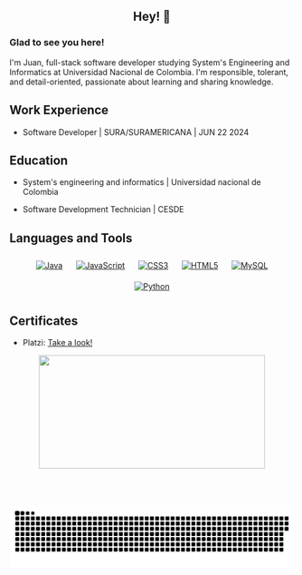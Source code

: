 ## <div align="center">Hey! 👋</div>  
  



### Glad to see you here!  
I'm Juan, full-stack software developer studying System's Engineering and Informatics at Universidad Nacional de Colombia. I'm responsible, tolerant, and detail-oriented, passionate about learning and sharing knowledge.    

## Work Experience  
- Software Developer | SURA/SURAMERICANA | JUN 22 2024

## Education  
- System's engineering and informatics | Universidad nacional de Colombia 

- Software Development Technician | CESDE    


## Languages and Tools  
<div align="center">  
<a href="https://www.java.com/" target="_blank"><img style="margin: 10px" src="https://profilinator.rishav.dev/skills-assets/java-original-wordmark.svg" alt="Java" height="50" /></a>  
<a href="https://www.javascript.com/" target="_blank"><img style="margin: 10px" src="https://profilinator.rishav.dev/skills-assets/javascript-original.svg" alt="JavaScript" height="50" /></a>  
<a href="https://www.w3schools.com/css/" target="_blank"><img style="margin: 10px" src="https://profilinator.rishav.dev/skills-assets/css3-original-wordmark.svg" alt="CSS3" height="50" /></a>  
<a href="https://en.wikipedia.org/wiki/HTML5" target="_blank"><img style="margin: 10px" src="https://profilinator.rishav.dev/skills-assets/html5-original-wordmark.svg" alt="HTML5" height="50" /></a>  
<a href="https://www.mysql.com/" target="_blank"><img style="margin: 10px" src="https://profilinator.rishav.dev/skills-assets/mysql-original-wordmark.svg" alt="MySQL" height="50" /></a>  
<a href="https://www.python.org/" target="_blank"><img style="margin: 10px" src="https://profilinator.rishav.dev/skills-assets/python-original.svg" alt="Python" height="50" /></a>  
</div>

## Certificates  
- Platzi: [Take a look!](https://drive.google.com/drive/folders/1HLDrQTFnEyAUVLwvQQl_eY138ILmCu2x?usp=sharing)



<p align="center">
  <img width="400" height="200" src="https://github-readme-stats.vercel.app/api/top-langs/?username=JuanTobonV&size_weight=0.0005&count_weight=0.3&layout=compact&theme=vision-friendly-dark">
</p>

<br/>  

<div id="header" align="center">
  <img src="https://komarev.com/ghpvc/?username=JuanTobonV&style=for-the-badge&color=orange" alt=""/>
</div>

<p align="center">
 <img width="1000" src="assets/github-snake.svg" alt="snake"/>
</p>

  

<br/>  


<br />
